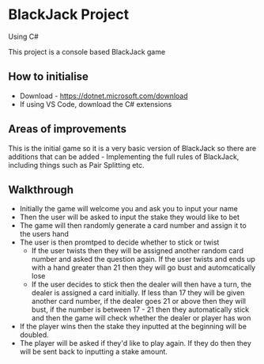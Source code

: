 # BlackJack Project

Using C#

This project is a console based BlackJack game

## How to initialise
- Download - https://dotnet.microsoft.com/download
- If using VS Code, download the C# extensions 

## Areas of improvements
This is the initial game so it is a very basic version of BlackJack so there are additions that can be added
    - Implementing the full rules of BlackJack, including things such as Pair Splitting etc. 

## Walkthrough
- Initially the game will welcome you and ask you to input your name
- Then the user will be asked to input the stake they would like to bet
- The game will then randomly generate a card number and assign it to the users hand
- The user is then promtped to decide whether to stick or twist
    - If the user twists then they will be assigned another random card number and asked the question again. If the user twists and ends up with a hand greater than 21 then they will go bust and automcatically lose
    - If the user decides to stick then the dealer will then have a turn, the dealer is assigned a card initially. If less than 17 they will be given another card number, if the dealer goes 21 or above then they will bust, if the number is between 17 - 21 then they automatically stick and then the game will check whether the dealer or player has won
- If the player wins then the stake they inputted at the beginning will be doubled.
- The player will be asked if they'd like to play again. If they do then they will be sent back to inputting a stake amount.

